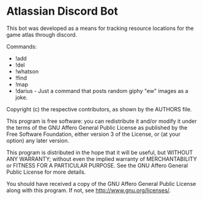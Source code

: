 # Atlassian Discord Bot

This bot was developed as a means for tracking resource locations for the game atlas through discord.

Commands:  
  * !add  
  * !del  
  * !whatson  
  * !find  
  * !map  
  * !darius - Just a command that posts random giphy "ew" images as a joke. 


Copyright (c) the respective contributors, as shown by the AUTHORS file.

This program is free software: you can redistribute it and/or modify
it under the terms of the GNU Affero General Public License as published
by the Free Software Foundation, either version 3 of the License, or
(at your option) any later version.

This program is distributed in the hope that it will be useful,
but WITHOUT ANY WARRANTY; without even the implied warranty of
MERCHANTABILITY or FITNESS FOR A PARTICULAR PURPOSE.  See the
GNU Affero General Public License for more details.

You should have received a copy of the GNU Affero General Public License
along with this program.  If not, see <http://www.gnu.org/licenses/>.
